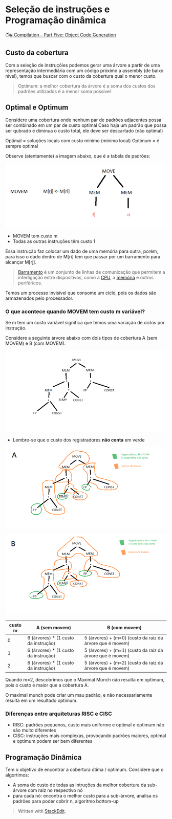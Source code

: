﻿# Seleção de instruções e Programação dinâmica

📺[# Compilation - Part Five: Object Code Generation](https://youtu.be/TikxuBeHgqk)

## Custo da cobertura
Com a seleção de instruçõies podemos gerar uma árvore a partir de uma representação intermediária com um código próximo a assembly (de baixo nível), temos que buscar com o custo da cobertura qual o menor custo.

> Optimum: a melhor cobertura da árvore é a soma dos custos dos padrões utilizados é a menor soma possível


## Optimal e Optimum

Considere uma cobertura onde nenhum par de padrões adjacentes possa ser combinado em um par de custo optimal
Caso haja um padrão que possa ser qubrado e diminua o custo total, ele deve ser descartado (não optimal)

Optimal = soluções locais com custo mínimo (mínimo local)
Optimum = é sempre optimal


Observe (atentamente) a imagem abaixo, que é a tabela de padrões:

![enter image description here](https://raw.githubusercontent.com/NatSatie/StudyNotes/main/compilers/part_4/01.png)

 - MOVEM tem custo m
 - Todas as outras instruções têm custo 1

Essa instrução faz colocar um dado de uma memória para outra, porém, para isso o dado dentro de M[ri] tem que passar por um barramento para alcançar M[rj].

>  [Barramento](https://pt.wikipedia.org/wiki/Barramento) é um conjunto de linhas de comunicação que permitem a interligação entre dispositivos, como a [CPU](https://pt.wikipedia.org/wiki/CPU "CPU"), a [memória](https://pt.wikipedia.org/wiki/Mem%C3%B3ria_(computador) "Memória (computador)") e outros periféricos. 

  Temos um processo invisível que consome um ciclo, pois os dados são armazenados pelo processador.

### O que acontece quando MOVEM tem custo m variável?

Se m tem um custo variável significa que temos uma variação de ciclos por instrução.

Considere a seguinte árvore abaixo com dois tipos de cobertura A (sem MOVEM) e B (com MOVEM).

![enter image description here](https://github.com/NatSatie/StudyNotes/blob/main/compilers/part_4/02.png?raw=true)

 - Lembre-se que o custo dos registradores **não conta** em verde

![enter image description here](https://github.com/NatSatie/StudyNotes/blob/main/compilers/part_4/03.png?raw=true)

![enter image description here](https://github.com/NatSatie/StudyNotes/blob/main/compilers/part_4/04.png?raw=true)

| custo m| A (sem movem) | B (com movem) |
|--|--|--|
| 0 | 6 (árvores) * (1 custo da instrução) | 5 (árvores) + (m=0) (custo da raíz da árvore que é movem) |
| 1 | 6 (árvores) * (1 custo da instrução) | 5 (árvores) + (m=1) (custo da raíz da árvore que é movem) |
| 2 | 6 (árvores) * (1 custo da instrução) | 5 (árvores) + (m=2) (custo da raíz da árvore que é movem) |

Quando m=2, descobrimos que o Maximal Munch não resulta em optimum, pois o custo é maior que a cobertura A.

O maximal munch pode criar um mau padrão, e não necessariamente resulta em um resultado optimum.

### Diferenças entre arquiteturas RISC e CISC

 - RISC: padrões pequenos, custo mais uniforme e optimal e optimum não são muito diferentes
 - CISC: instruções mais complexas, provocando padrões maiores, optimal e optimum podem ser bem diferentes

## Programação Dinâmica

Tem o objetivo de encontrar a cobertura ótima / optimum. Considere que o algortimos:

 - A soma do custo de todas as intruções da melhor cobertura da sub-árvore com raiz no respectivo nó
 - para cada nó: encontra o melhor custo para a sub-árvore, analisa os padrões para poder cobrir n, algoritmo bottom-up

> Written with [StackEdit](https://stackedit.io/).
